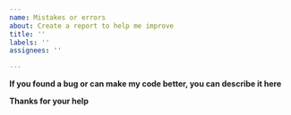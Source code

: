 ```yaml
---
name: Mistakes or errors
about: Create a report to help me improve
title: ''
labels: ''
assignees: ''

---
```


**If you found a bug or can make my code better, you can describe it here**

**Thanks for your help**

